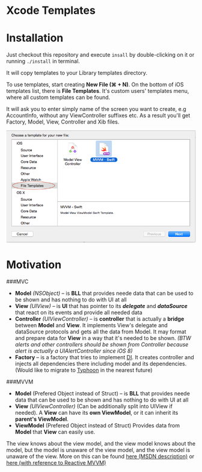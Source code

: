 Xcode Templates
================

# Installation  
Just checkout this repository and execute `insall` by double-clicking on it or running `./install` in terminal.

It will copy templates to your Library templates directory.

To use templates, start creating **New File (⌘ + N)**. On the bottom of iOS templates list, there is **File Templates**. It's custom users' templates menu, where all custom templates can be found.

It will ask you to enter simply name of the screen you want to create, e.g AccountInfo, without any ViewController suffixes etc.
As a result you'll get Factory, Model, View, Controller and Xib files.

![templates](img/templates.png)

# Motivation

###MVC

* **Model** *(NSObject)* – is **BLL** that provides neede data that can be used to be shown and has nothing to do with UI at all
* **View** *(UIView)* – is **UI** that has pointer to its **_delegate_** and **_dataSource_** that react on its events and provide all needed data
* **Controller** *(UIViewController)* – is **controller** that is actually a **bridge** between **Model** and **View**. It implements View's delegate and dataSource protocols and gets all the data from Model. It may format and prepare data for **View** in a way that it's needed to be shown. *(BTW alerts and other controllers should be shown from Controller because alert is actually a UIAlertController since iOS 8)*
* **Factory** – is a factory that tries to implement [DI](http://en.wikipedia.org/wiki/Dependency_injection). It creates controller and injects all dependencies there including model and its dependencies. (Would like to migrate to [Typhoon](http://www.typhoonframework.org) in the nearest future)

###MVVM

* **Model** (Prefered Object instead of Struct) – is **BLL** that provides neede data that can be used to be shown and has nothing to do with UI at all
* **View** *(UIViewController)* (Can be additionally split into UIView if needed). A **View** can have its **own ViewModel**, or it can inherit its **parent's ViewModel**.
* **ViewModel** (Prefered Object instead of Struct) Provides data from **Model** that **View** can easily use.

The view knows about the view model, and the view model knows about the model, but the model is unaware of the view model, and the view model is unaware of the view.
More on this can be found [here (MSDN description)](https://msdn.microsoft.com/en-us/library/hh848246.aspx) or [here (with reference to Reactive MVVM)](https://github.com/ReactiveCocoa/ReactiveViewModel)

